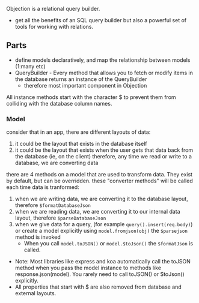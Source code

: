 
Objection is a relational query builder. 
- get all the benefits of an SQL query builder but also a powerful set of tools for working with relations.

## Parts
- define models declaratively, and map the relationship between models (1:many etc)
- QueryBuilder - Every method that allows you to fetch or modify items in the database returns an instance of the QueryBuilder
	- therefore most important component in Objection

All instance methods start with the character $ to prevent them from colliding with the database column names.

### Model
consider that in an app, there are different layouts of data:
1. it could be the layout that exists in the database itself
2. it could be the layout that exists when the user gets that data back from the database (ie, on the client)
therefore, any time we read or write to a database, we are converting data

there are 4 methods on a model that are used to transform data. They exist by default, but can be overridden. 
these "converter methods" will be called each time data is tranformed: 
1. when we are writing data, we are converting it to the database layout, therefore `$formatDatabaseJson`
2. when we are reading data, we are converting it to our internal data layout, therefore `$parseDatabaseJson`
3. when we give data for a query, (for example `query().insert(req.body)`) or create a model explicitly using `model.fromjson(obj)` the `$parsejson` method is invoked
	- When you call `model.toJSON()` or `model.$toJson()` the `$formatJson` is called.
- Note: Most libraries like express and koa automatically call the toJSON method when you pass the model instance to methods like response.json(model). You rarely need to call toJSON() or $toJson() explicitly.
- All properties that start with $ are also removed from database and external layouts.
